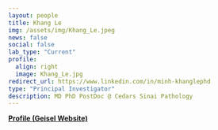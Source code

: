 ```yaml
---
layout: people
title: Khang Le
img: /assets/img/Khang_Le.jpeg
news: false
social: false
lab_type: "Current"
profile:
  align: right
  image: Khang_Le.jpg
redirect_url: https://www.linkedin.com/in/minh-khanglephd
type: "Principal Investigator"
description: MD PhD PostDoc @ Cedars Sinai Pathology
---
```


[**Profile (Geisel Website)**](https://www.linkedin.com/in/minh-khanglephd/)

